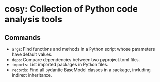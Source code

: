 # cosy: Collection of Python code analysis tools

## Commands
- `args`: Find functions and methods in a Python script whose parameters have default values.
- `deps`: Compare dependencies between two pyproject.toml files.
- `imports`: List imported packages in Python files.
- `records`: Find all pydantic BaseModel classes in a package, including indirect inheritance.
